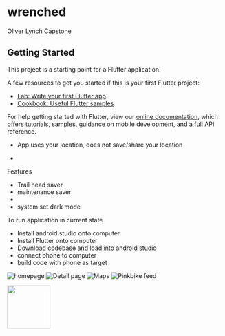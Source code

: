 # wrenched

Oliver Lynch Capstone

## Getting Started

This project is a starting point for a Flutter application.

A few resources to get you started if this is your first Flutter project:

- [Lab: Write your first Flutter app](https://flutter.dev/docs/get-started/codelab)
- [Cookbook: Useful Flutter samples](https://flutter.dev/docs/cookbook)

For help getting started with Flutter, view our
[online documentation](https://flutter.dev/docs), which offers tutorials,
samples, guidance on mobile development, and a full API reference.


- App uses your location, does not save/share your location


- 


Features
 - Trail head saver
 - maintenance saver
 -
 - system set dark mode


To run application in current state
- Install android studio onto computer
- Install Flutter onto computer
- Download codebase and load into android studio
- connect phone to computer
- build code with phone as target

![homepage](data/Images/Github/image2.png)
![Detail page](data/Images/Github/image1.png)
![Maps](data/Images/Github/image4.png)
![Pinkbike feed](data/Images/Github/image3.png)

<img src="data/Images/Github/image2.png" width="100" height="100">


